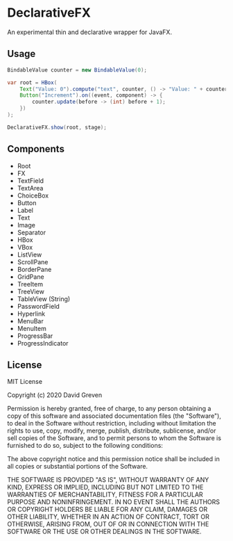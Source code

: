 # DeclarativeFX

An experimental thin and declarative wrapper for JavaFX.

## Usage

```java
BindableValue counter = new BindableValue(0);

var root = HBox(
    Text("Value: 0").compute("text", counter, () -> "Value: " + counter.get()),
    Button("Increment").on((event, component) -> {
        counter.update(before -> (int) before + 1);
    })
);

DeclarativeFX.show(root, stage);
```

## Components

* Root
* FX
* TextField
* TextArea
* ChoiceBox
* Button
* Label
* Text
* Image
* Separator
* HBox
* VBox
* ListView
* ScrollPane
* BorderPane
* GridPane
* TreeItem
* TreeView
* TableView (String)
* PasswordField
* Hyperlink
* MenuBar
* MenuItem
* ProgressBar
* ProgressIndicator

## License

MIT License

Copyright (c) 2020 David Greven

Permission is hereby granted, free of charge, to any person obtaining a copy
of this software and associated documentation files (the "Software"), to deal
in the Software without restriction, including without limitation the rights
to use, copy, modify, merge, publish, distribute, sublicense, and/or sell
copies of the Software, and to permit persons to whom the Software is
furnished to do so, subject to the following conditions:

The above copyright notice and this permission notice shall be included in all
copies or substantial portions of the Software.

THE SOFTWARE IS PROVIDED "AS IS", WITHOUT WARRANTY OF ANY KIND, EXPRESS OR
IMPLIED, INCLUDING BUT NOT LIMITED TO THE WARRANTIES OF MERCHANTABILITY,
FITNESS FOR A PARTICULAR PURPOSE AND NONINFRINGEMENT. IN NO EVENT SHALL THE
AUTHORS OR COPYRIGHT HOLDERS BE LIABLE FOR ANY CLAIM, DAMAGES OR OTHER
LIABILITY, WHETHER IN AN ACTION OF CONTRACT, TORT OR OTHERWISE, ARISING FROM,
OUT OF OR IN CONNECTION WITH THE SOFTWARE OR THE USE OR OTHER DEALINGS IN THE
SOFTWARE.
